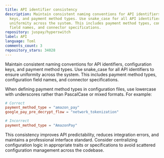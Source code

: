 ```yaml
---
title: API identifier consistency
description: Maintain consistent naming conventions for API identifiers, configuration
  keys, and payment method types. Use snake_case for all API identifiers to ensure
  uniformity across the system. This includes payment method types, configuration
  field names, and connector specifications.
repository: juspay/hyperswitch
label: API
language: Toml
comments_count: 3
repository_stars: 34028
---
```


Maintain consistent naming conventions for API identifiers, configuration keys, and payment method types. Use snake_case for all API identifiers to ensure uniformity across the system. This includes payment method types, configuration field names, and connector specifications.

When defining payment method types in configuration files, use lowercase with underscores rather than PascalCase or mixed formats. For example:

```toml
# Correct
payment_method_type = "amazon_pay"
google_pay_pre_decrypt_flow = "network_tokenization"

# Incorrect  
payment_method_type = "AmazonPay"
```

This consistency improves API predictability, reduces integration errors, and maintains a professional interface standard. Consider centralizing configuration logic in appropriate traits or specifications to avoid scattered configuration management across the codebase.